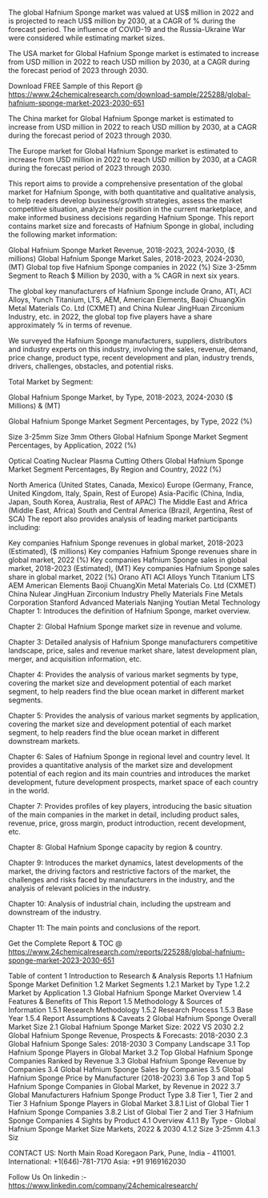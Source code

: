 The global Hafnium Sponge market was valued at US$ million in 2022 and is projected to reach US$ million by 2030, at a CAGR of % during the forecast period. The influence of COVID-19 and the Russia-Ukraine War were considered while estimating market sizes.

The USA market for Global Hafnium Sponge  market is estimated to increase from USD million in 2022 to reach USD million by 2030, at a CAGR during the forecast period of 2023 through 2030.

Download FREE Sample of this Report @ https://www.24chemicalresearch.com/download-sample/225288/global-hafnium-sponge-market-2023-2030-651

The China market for Global Hafnium Sponge  market is estimated to increase from USD million in 2022 to reach USD million by 2030, at a CAGR during the forecast period of 2023 through 2030.

The Europe market for Global Hafnium Sponge  market is estimated to increase from USD million in 2022 to reach USD million by 2030, at a CAGR during the forecast period of 2023 through 2030.

This report aims to provide a comprehensive presentation of the global market for Hafnium Sponge, with both quantitative and qualitative analysis, to help readers develop business/growth strategies, assess the market competitive situation, analyze their position in the current marketplace, and make informed business decisions regarding Hafnium Sponge. This report contains market size and forecasts of Hafnium Sponge in global, including the following market information:

Global Hafnium Sponge Market Revenue, 2018-2023, 2024-2030, ($ millions)
Global Hafnium Sponge Market Sales, 2018-2023, 2024-2030, (MT)
Global top five Hafnium Sponge companies in 2022 (%)
Size 3-25mm Segment to Reach $ Million by 2030, with a % CAGR in next six years.

The global key manufacturers of Hafnium Sponge include Orano, ATI, ACI Alloys, Yunch Titanium, LTS, AEM, American Elements, Baoji ChuangXin Metal Materials Co. Ltd (CXMET) and China Nulear JingHuan Zirconium Industry, etc. in 2022, the global top five players have a share approximately % in terms of revenue.

We surveyed the Hafnium Sponge manufacturers, suppliers, distributors and industry experts on this industry, involving the sales, revenue, demand, price change, product type, recent development and plan, industry trends, drivers, challenges, obstacles, and potential risks.

Total Market by Segment:

Global Hafnium Sponge Market, by Type, 2018-2023, 2024-2030 ($ Millions) & (MT)

Global Hafnium Sponge Market Segment Percentages, by Type, 2022 (%)

Size 3-25mm
Size 3mm
Others
Global Hafnium Sponge Market Segment Percentages, by Application, 2022 (%)

Optical Coating
Nuclear
Plasma Cutting
Others
Global Hafnium Sponge Market Segment Percentages, By Region and Country, 2022 (%)

North America (United States, Canada, Mexico)
Europe (Germany, France, United Kingdom, Italy, Spain, Rest of Europe)
Asia-Pacific (China, India, Japan, South Korea, Australia, Rest of APAC)
The Middle East and Africa (Middle East, Africa)
South and Central America (Brazil, Argentina, Rest of SCA)
The report also provides analysis of leading market participants including:

Key companies Hafnium Sponge revenues in global market, 2018-2023 (Estimated), ($ millions)
Key companies Hafnium Sponge revenues share in global market, 2022 (%)
Key companies Hafnium Sponge sales in global market, 2018-2023 (Estimated), (MT)
Key companies Hafnium Sponge sales share in global market, 2022 (%)
Orano
ATI
ACI Alloys
Yunch Titanium
LTS
AEM
American Elements
Baoji ChuangXin Metal Materials Co. Ltd (CXMET)
China Nulear JingHuan Zirconium Industry
Phelly Materials
Fine Metals Corporation
Stanford Advanced Materials
Nanjing Youtian Metal Technology
Chapter 1: Introduces the definition of Hafnium Sponge, market overview.

Chapter 2: Global Hafnium Sponge market size in revenue and volume.

Chapter 3: Detailed analysis of Hafnium Sponge manufacturers competitive landscape, price, sales and revenue market share, latest development plan, merger, and acquisition information, etc.

Chapter 4: Provides the analysis of various market segments by type, covering the market size and development potential of each market segment, to help readers find the blue ocean market in different market segments.

Chapter 5: Provides the analysis of various market segments by application, covering the market size and development potential of each market segment, to help readers find the blue ocean market in different downstream markets.

Chapter 6: Sales of Hafnium Sponge in regional level and country level. It provides a quantitative analysis of the market size and development potential of each region and its main countries and introduces the market development, future development prospects, market space of each country in the world.

Chapter 7: Provides profiles of key players, introducing the basic situation of the main companies in the market in detail, including product sales, revenue, price, gross margin, product introduction, recent development, etc.

Chapter 8: Global Hafnium Sponge capacity by region & country.

Chapter 9: Introduces the market dynamics, latest developments of the market, the driving factors and restrictive factors of the market, the challenges and risks faced by manufacturers in the industry, and the analysis of relevant policies in the industry.

Chapter 10: Analysis of industrial chain, including the upstream and downstream of the industry.

Chapter 11: The main points and conclusions of the report.

Get the Complete Report & TOC @ https://www.24chemicalresearch.com/reports/225288/global-hafnium-sponge-market-2023-2030-651

Table of content
1 Introduction to Research & Analysis Reports
1.1 Hafnium Sponge Market Definition
1.2 Market Segments
1.2.1 Market by Type
1.2.2 Market by Application
1.3 Global Hafnium Sponge Market Overview
1.4 Features & Benefits of This Report
1.5 Methodology & Sources of Information
1.5.1 Research Methodology
1.5.2 Research Process
1.5.3 Base Year
1.5.4 Report Assumptions & Caveats
2 Global Hafnium Sponge Overall Market Size
2.1 Global Hafnium Sponge Market Size: 2022 VS 2030
2.2 Global Hafnium Sponge Revenue, Prospects & Forecasts: 2018-2030
2.3 Global Hafnium Sponge Sales: 2018-2030
3 Company Landscape
3.1 Top Hafnium Sponge Players in Global Market
3.2 Top Global Hafnium Sponge Companies Ranked by Revenue
3.3 Global Hafnium Sponge Revenue by Companies
3.4 Global Hafnium Sponge Sales by Companies
3.5 Global Hafnium Sponge Price by Manufacturer (2018-2023)
3.6 Top 3 and Top 5 Hafnium Sponge Companies in Global Market, by Revenue in 2022
3.7 Global Manufacturers Hafnium Sponge Product Type
3.8 Tier 1, Tier 2 and Tier 3 Hafnium Sponge Players in Global Market
3.8.1 List of Global Tier 1 Hafnium Sponge Companies
3.8.2 List of Global Tier 2 and Tier 3 Hafnium Sponge Companies
4 Sights by Product
4.1 Overview
4.1.1 By Type - Global Hafnium Sponge Market Size Markets, 2022 & 2030
4.1.2 Size 3-25mm
4.1.3 Siz

CONTACT US:
North Main Road Koregaon Park, Pune, India - 411001.
International: +1(646)-781-7170
Asia: +91 9169162030

Follow Us On linkedin :- https://www.linkedin.com/company/24chemicalresearch/
